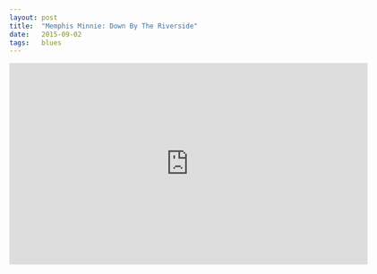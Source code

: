 ```yaml
---
layout: post
title:  "Memphis Minnie: Down By The Riverside"
date:   2015-09-02
tags:   blues
---
```


<iframe width="640" height="360" src="https://www.youtube.com/embed/blBZgM4e-CY" frameborder="0"> </iframe>
